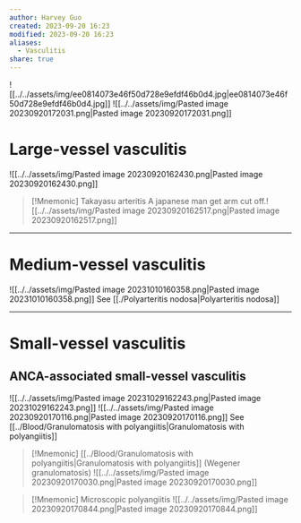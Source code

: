 ```yaml
---
author: Harvey Guo
created: 2023-09-20 16:23
modified: 2023-09-20 16:23
aliases:
  - Vasculitis
share: true
---
```


![[../../assets/img/ee0814073e46f50d728e9efdf46b0d4.jpg|ee0814073e46f50d728e9efdf46b0d4.jpg]]
![[../../assets/img/Pasted image 20230920172031.png|Pasted image 20230920172031.png]]
# Large-vessel vasculitis
![[../../assets/img/Pasted image 20230920162430.png|Pasted image 20230920162430.png]]
>[!Mnemonic] Takayasu arteritis
>A japanese man get arm cut off.![[../../assets/img/Pasted image 20230920162517.png|Pasted image 20230920162517.png]]


---
# Medium-vessel vasculitis
![[../../assets/img/Pasted image 20231010160358.png|Pasted image 20231010160358.png]]
See [[./Polyarteritis nodosa|Polyarteritis nodosa]]

---
# Small-vessel vasculitis
## ANCA-associated small-vessel vasculitis
![[../../assets/img/Pasted image 20231029162243.png|Pasted image 20231029162243.png]]
![[../../assets/img/Pasted image 20230920170116.png|Pasted image 20230920170116.png]]
See [[../Blood/Granulomatosis with polyangiitis|Granulomatosis with polyangiitis]]
>[!Mnemonic] [[../Blood/Granulomatosis with polyangiitis|Granulomatosis with polyangiitis]] (Wegener granulomatosis)
>![[../../assets/img/Pasted image 20230920170030.png|Pasted image 20230920170030.png]]

>[!Mnemonic] Microscopic polyangiitis
>![[../../assets/img/Pasted image 20230920170844.png|Pasted image 20230920170844.png]]